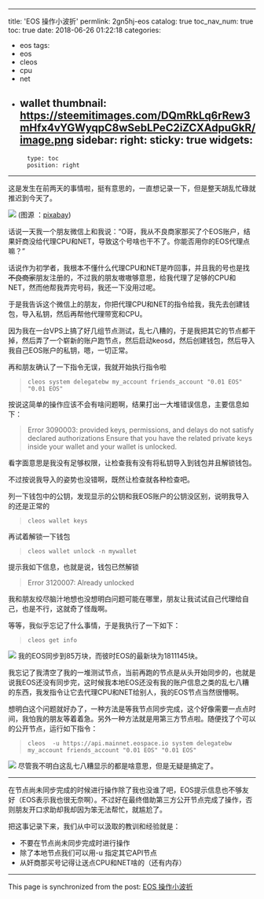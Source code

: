 
---
title: 'EOS 操作小波折'
permlink: 2gn5hj-eos
catalog: true
toc_nav_num: true
toc: true
date: 2018-06-26 01:22:18
categories:
- eos
tags:
- eos
- cleos
- cpu
- net
- wallet
thumbnail: https://steemitimages.com/DQmRkLq6rRew3mHfx4vYGWyqpC8wSebLPeC2iZCXAdpuGkR/image.png
sidebar:
    right:
        sticky: true
widgets:
    -
        type: toc
        position: right
---


这是发生在前两天的事情啦，挺有意思的，一直想记录一下，但是整天胡乱忙碌就推迟到今天了。

![](https://steemitimages.com/DQmRkLq6rRew3mHfx4vYGWyqpC8wSebLPeC2iZCXAdpuGkR/image.png)
(图源 ：[pixabay](https://pixabay.com/))


话说一天我一个朋友微信上和我说：“O哥，我从不良商家那买了个EOS账户，结果奸商没给代理CPU和NET，导致这个号啥也干不了。你能否用你的EOS代理点嘛？”

话说作为初学者，我根本不懂什么代理CPU和NET是咋回事，并且我的号也是找~~不良商家~~朋友注册的，不过我的朋友嗷嗷够意思，给我代理了足够的CPU和NET，然而他帮我弄完号码，我还一下没用过呢。

于是我告诉这个微信上的朋友，你把代理CPU和NET的指令给我，我先去创建钱包，导入私钥，然后再帮他代理带宽和CPU。

因为我在一台VPS上搞了好几组节点测试，乱七八糟的，于是我把其它的节点都干掉，然后弄了一个崭新的账户跑节点，然后启动keosd，然后创建钱包，然后导入我自己EOS账户的私钥，嗯，一切正常。

再和朋友确认了一下指令无误，我就开始执行指令啦
>`cleos system delegatebw my_account friends_account "0.01 EOS" "0.01 EOS"`

按说这简单的操作应该不会有啥问题啊，结果打出一大堆错误信息，主要信息如下：
>Error 3090003: provided keys, permissions, and delays do not satisfy declared authorizations
Ensure that you have the related private keys inside your wallet and your wallet is unlocked.

看字面意思是我没有足够权限，让检查我有没有将私钥导入到钱包并且解锁钱包。

不过按说我导入的姿势也没错啊，既然让检查就各种检查吧。

列一下钱包中的公钥，发现显示的公钥和我EOS账户的公钥没区别，说明我导入的还是正常的
>`cleos wallet keys`

再试着解锁一下钱包
>`cleos wallet unlock -n mywallet`

提示我如下信息，也就是说，钱包已然解锁
>Error 3120007: Already unlocked

我和朋友绞尽脑汁地想也没想明白问题可能在哪里，朋友让我试试自己代理给自己，也是不行，这就奇了怪哉啊。

等等，我似乎忘记了什么事情，于是我执行了一下如下：
>`cleos get info`

![](https://cdn.steemitimages.com/DQmNzNzxh8W6c5V447onde9royD7QB2Qt3cYMPkf4h2tT1j/image.png)
我的EOS同步到85万块，而彼时EOS的最新块为1811145块。

我忘记了我清空了我的一堆测试节点，当前再跑的节点是从头开始同步的，也就是说我EOS还没有同步完，这时候我本地EOS还没有我的账户信息之类的乱七八糟的东西，我发指令让它去代理CPU和NET给别人，我的EOS节点当然很懵啊。

想明白这个问题就好办了，一种方法是等我节点同步完成，这个好像需要一点点时间，我怕我的朋友等着着急。另外一种方法就是用第三方节点啦。随便找了个可以的公开节点，运行如下指令：
>`cleos  -u https://api.mainnet.eospace.io system delegatebw my_account friends_account "0.01 EOS" "0.01 EOS"`

![](https://cdn.steemitimages.com/DQmZFoi8mJjqKjyxbzb5wyPPoM8kMTER39mi5MVhkNJasR7/image.png)
尽管我不明白这乱七八糟显示的都是啥意思，但是无疑是搞定了。

---

在节点尚未同步完成的时候进行操作除了我也没谁了吧，EOS提示信息也不够友好（EOS表示我也很无奈啊）。不过好在最终借助第三方公开节点完成了操作，否则朋友开口求助却我却因为笨无法帮忙，就尴尬了。

把这事记录下来，我们从中可以汲取的教训和经验就是：
* 不要在节点尚未同步完成时进行操作
* 除了本地节点我们可以用-u 指定其它API节点
* 从奸商那买号记得让送点CPU和NET啥的（还有内存）

- - -

This page is synchronized from the post: [EOS 操作小波折](https://steemit.com/@oflyhigh/2gn5hj-eos)

